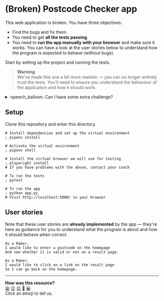 # (Broken) Postcode Checker app

This web application is broken. You have three objectives:

* Find the bugs and fix them.
* You need to get **all the tests passing**.
* You need to **run the app manually with your browser** and make sure it works.
  You can have a look at the user stories below to understand how the program is
  expected to behave (without bugs).

Start by setting up the project and running the tests.

> **Warning**  
> We've made this one a bit more realistic — you can no longer entirely trust
> the tests. You'll need to ensure you understand the behaviour of the
> application and how it should work.

<details>
  <summary>:speech_balloon: Can I have some extra challenge?</summary>

  After finding and addressing the bugs, try to work out what mistakes the
  original engineer made in the way they went about their work. 
  
  What changes could you make to the way this program is built in order to help
  future engineers avoid making the same mistakes?

</details>

## Setup

Clone this repository and enter this directory.

```shell
# Install dependencies and set up the virtual environment
; pipenv install

# Activate the virtual environment
; pipenv shell

# Install the virtual browser we will use for testing
; playwright install
# If you have problems with the above, contact your coach

# To run the tests
; pytest

# To run the app
; python app.py
# Visit http://localhost:5000/ in your browser
```

## User stories

Note that these user stories are **already implemented** by the app — they're here as guidance for you to understand what the program is about and how it should behave when correct.

```
As a Maker,
I would like to enter a postcode on the homepage
And see whether it is valid or not on a result page.

As a Maker,
I would like to click on a link on the result page
So I can go back on the homepage.
```


<!-- BEGIN GENERATED SECTION DO NOT EDIT -->

---

**How was this resource?**  
[😫](https://airtable.com/shrUJ3t7KLMqVRFKR?prefill_Repository=makersacademy%2Fweb-applications-in-python&prefill_File=projects_to_debug%2Fpostcode_checker_app%2FREADME.md&prefill_Sentiment=😫) [😕](https://airtable.com/shrUJ3t7KLMqVRFKR?prefill_Repository=makersacademy%2Fweb-applications-in-python&prefill_File=projects_to_debug%2Fpostcode_checker_app%2FREADME.md&prefill_Sentiment=😕) [😐](https://airtable.com/shrUJ3t7KLMqVRFKR?prefill_Repository=makersacademy%2Fweb-applications-in-python&prefill_File=projects_to_debug%2Fpostcode_checker_app%2FREADME.md&prefill_Sentiment=😐) [🙂](https://airtable.com/shrUJ3t7KLMqVRFKR?prefill_Repository=makersacademy%2Fweb-applications-in-python&prefill_File=projects_to_debug%2Fpostcode_checker_app%2FREADME.md&prefill_Sentiment=🙂) [😀](https://airtable.com/shrUJ3t7KLMqVRFKR?prefill_Repository=makersacademy%2Fweb-applications-in-python&prefill_File=projects_to_debug%2Fpostcode_checker_app%2FREADME.md&prefill_Sentiment=😀)  
Click an emoji to tell us.

<!-- END GENERATED SECTION DO NOT EDIT -->
